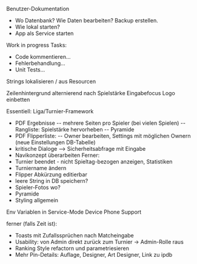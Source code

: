 Benutzer-Dokumentation
- Wo Datenbank? Wie Daten bearbeiten? Backup erstellen.
- Wie lokal starten?
- App als Service starten

Work in progress Tasks:
- Code kommentieren...
- Fehlerbehandlung...
- Unit Tests...

Strings lokalisieren / aus Resourcen

Zeilenhintergrund alternierend nach Spielstärke
Eingabefocus
Logo einbetten

Essentiell: Liga/Turnier-Framework
- PDF Ergebnisse
-- mehrere Seiten pro Spieler (bei vielen Spielen)
-- Rangliste: Spielstärke hervorheben
-- Pyramide
- PDF Flipperliste:
-- Owner bearbeiten, Settings mit möglichen Ownern (neue Einstellungen DB-Tabelle)
- kritische Dialoge --> Sicherheitsabfrage mit Eingabe
- Navikonzept überarbeiten
Ferner:
- Turnier beendet - nicht Spieltag-bezogen anzeigen, Statistiken
- Turniername ändern
- Flipper Abkürzung editierbar
- leere String in DB speichern?
- Spieler-Fotos wo?
- Pyramide
- Styling allgemein

Env Variablen in Service-Mode
Device Phone Support

ferner (falls Zeit ist):
- Toasts mit Zufallssprüchen nach Matcheingabe
- Usability: von Admin direkt zurück zum Turnier -> Admin-Rolle raus
- Ranking Style refactorn und parametriesieren
- Mehr Pin-Details: Auflage, Designer, Art Designer, Link zu ipdb